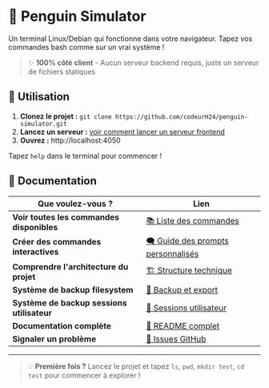 # 🐧 Penguin Simulator

Un terminal Linux/Debian qui fonctionne dans votre navigateur. Tapez vos commandes bash comme sur un vrai système !

> ✨ **100% côté client** - Aucun serveur backend requis, juste un serveur de fichiers statiques

## 🚀 Utilisation

1. **Clonez le projet :** `git clone https://github.com/codeurH24/penguin-simulator.git`
2. **Lancez un serveur :** [voir comment lancer un serveur frontend](readme/run-server.md)
3. **Ouvrez :** http://localhost:4050

Tapez `help` dans le terminal pour commencer !

## 📖 Documentation

| Que voulez-vous ? | Lien |
|-------------------|------|
| **Voir toutes les commandes disponibles** | [📚 Liste des commandes](readme/commandes.md) |
| **Créer des commandes interactives** | [🗨️ Guide des prompts personnalisés](readme/prompts.md) |
| **Comprendre l'architecture du projet** | [🏗️ Structure technique](readme/structure.md) |
| **Système de backup filesystem** | [💾 Backup et export](readme/backup-filesystem.md) |
| **Système de backup sessions utilisateur** | [👤 Sessions utilisateur](readme/backup-user-session.md) |
| **Documentation complète** | [📖 README complet](readme/readme.full.md) |
| **Signaler un problème** | [🐛 Issues GitHub](https://github.com/codeurH24/penguin-simulator/issues) |

---

> 💡 **Première fois ?** Lancez le projet et tapez `ls`, `pwd`, `mkdir test`, `cd test` pour commencer à explorer !